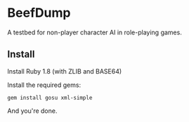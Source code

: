 # BeefDump

A testbed for non-player character AI in role-playing games.

## Install

Install Ruby 1.8 (with ZLIB and BASE64)

Install the required gems:

    gem install gosu xml-simple
    
And you're done.